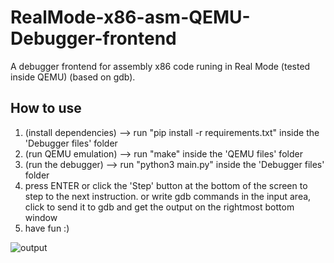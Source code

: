 # RealMode-x86-asm-QEMU-Debugger-frontend
A debugger frontend for assembly x86 code runing in Real Mode (tested inside QEMU) (based on gdb).

## How to use
1. (install dependencies) --> run "pip install -r requirements.txt" inside the 'Debugger files' folder
2. (run QEMU emulation)   --> run "make" inside the 'QEMU files' folder
3. (run the debugger)     --> run "python3 main.py" inside the 'Debugger files' folder
4. press ENTER or click the 'Step' button at the bottom of the screen to step to the next instruction.
   or write gdb commands in the input area, click to send it to gdb and get the output on the rightmost bottom window
6. have fun :)

![output](https://user-images.githubusercontent.com/43099047/121617839-2571de00-ca3c-11eb-9dc9-2770249d78ef.gif)

